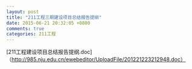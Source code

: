 ```yaml
---
layout: post
title: "211工程三期建设项目总结报告提纲"
date: 2015-06-21 20:32:05 +0800
comments: true
categories: 211工程
---
```




[211工程建设项目总结报告提纲.doc]（http://985.nju.edu.cn/ewebeditor/UploadFile/201221223212948.doc）
